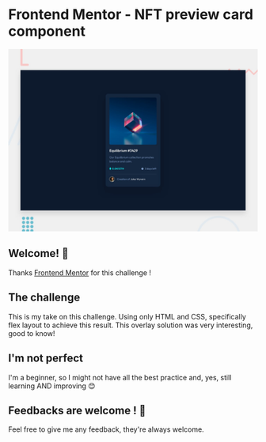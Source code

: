 # Frontend Mentor - NFT preview card component

![Design preview for the NFT preview card component coding challenge](./design/desktop-preview.jpg)

## Welcome! 👋

Thanks [Frontend Mentor](https://www.frontendmentor.io) for this challenge !

## The challenge

This is my take on this challenge.
Using only HTML and CSS, specifically flex layout to achieve this result.
This overlay solution was very interesting, good to know!

## I'm not perfect

I'm a beginner, so I might not have all the best practice and, yes, still learning AND improving :blush:

## Feedbacks are welcome ! 🚀

Feel free to give me any feedback, they're always welcome.
